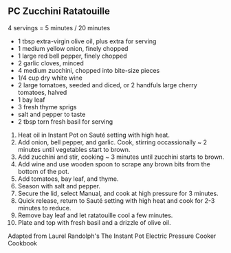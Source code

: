## PC Zucchini Ratatouille

4 servings = 5 minutes / 20 minutes

* 1 tbsp extra-virgin olive oil, plus extra for serving
* 1 medium yellow onion, finely chopped
* 1 large red bell pepper, finely chopped
* 2 garlic cloves, minced
* 4 medium zucchini, chopped into bite-size pieces
* 1/4 cup dry white wine
* 2 large tomatoes, seeded and diced, or 2 handfuls large cherry tomatoes, halved
* 1 bay leaf
* 3 fresh thyme sprigs
* salt and pepper to taste
* 2 tbsp torn fresh basil for serving

1. Heat oil in Instant Pot on Sauté setting with high heat.
2. Add onion, bell pepper, and garlic. Cook, stirring occassionally ~ 2 minutes until vegetables start to brown.
3. Add zucchini and stir, cooking ~ 3 minutes until zucchini starts to brown.
4. Add wine and use wooden spoon to scrape any brown bits from the bottom of the pot.
5. Add tomatoes, bay leaf, and thyme.
6. Season with salt and pepper.
7. Secure the lid, select Manual, and cook at high pressure for 3 minutes.
8. Quick release, return to Sauté setting with high heat and cook for 2-3 minutes to reduce.
9. Remove bay leaf and let ratatouille cool a few minutes.
10. Plate and top with fresh basil and a drizzle of olive oil.

Adapted from Laurel Randolph's The Instant Pot Electric Pressure Cooker Cookbook
